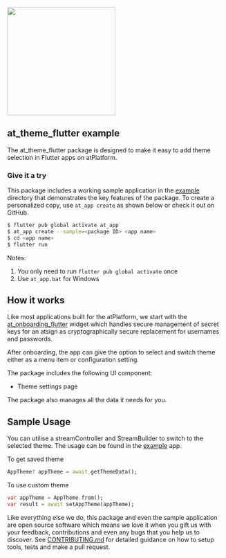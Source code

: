 <img width=250px src="https://atsign.dev/assets/img/atPlatform_logo_gray.svg?sanitize=true">

## at_theme_flutter example

The at_theme_flutter package is designed to make it easy to add theme selection in Flutter apps on atPlatform.

### Give it a try
This package includes a working sample application in the [example](https://github.com/atsign-foundation/at_widgets/tree/trunk/packages/at_theme_flutter/example) directory that demonstrates the key features of the package. To create a personalized copy, use ```at_app create``` as shown below or check it out on GitHub.

```sh
$ flutter pub global activate at_app 
$ at_app create --sample=<package ID> <app name> 
$ cd <app name>
$ flutter run
```
Notes: 
1. You only need to run ```flutter pub global activate``` once
2. Use ```at_app.bat``` for Windows

## How it works
Like most applications built for the atPlatform, we start with the [at_onboarding_flutter](https://pub.dev/packages/at_onboarding_flutter) widget which handles secure management of secret keys for an atsign as cryptographically secure replacement for usernames and passwords.

After onboarding, the app can give the option to select and switch theme either as a menu item or configuration setting.

The package includes the following UI component:
- Theme settings page

The package also manages all the data it needs for you.

## Sample Usage

You can utilise a streamController and StreamBuilder to switch to the selected theme. The usage can be found in the [example](https://github.com/atsign-foundation/at_widgets/tree/trunk/packages/at_theme_flutter/example) app.

To get saved theme
```dart
AppTheme? appTheme = await getThemeData();
```

To use custom theme
```dart
var appTheme = AppTheme.from();
var result = await setAppTheme(appTheme);
```

Like everything else we do, this package and even the sample application are open source software which means we love it when you gift us with your feedback, contributions and even any bugs 
that you help us to discover. See [CONTRIBUTING.md](https://github.com/atsign-foundation/at_widgets/blob/trunk/CONTRIBUTING.md) for detailed guidance on how to setup tools, tests and make a pull request.